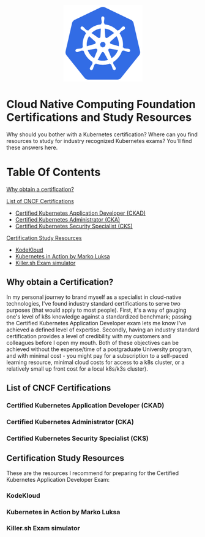 <p align="center">
  <img height="200" title="Kubernetes Logo" src="images/k8s_logo_with_border.png">
</p>

# Cloud Native Computing Foundation Certifications and Study Resources

Why should you bother with a Kubernetes certification? Where can you find resources to study for industry recognized Kubernetes exams? You'll find these answers here.


# Table Of Contents
[Why obtain a certification?](#why-obtain-a-certification)

[List of CNCF Certifications](#why-obtain-a-certification)

* [Certified Kubernetes Application Developer (CKAD)](#certified-kubernetes-application-developer-ckad)
* [Certified Kubernetes Administrator (CKA)](#certified-kubernetes-administrator-cka)
* [Certified Kubernetes Security Specialist (CKS)](#certified-kubernetes-security-specialist-cks)

[Certification Study Resources](#certification-study-resources)

* [KodeKloud](#kodekloud)
* [Kubernetes in Action by Marko Luksa](#kubernetes-in-action-by-marko-luksa)
* [Killer.sh Exam simulator](#killersh-exam-simulator)
<!-- - [Variables](#variables)
  * [default-vars.yml](#default-variables)
  * [linux_users.yml](#linux-users)
- [Credentials](#credentials)
  * [gmail_creds.yml](#gmail-credentials)
  * [redhat-activation-key.yml](#redhat-activation-key)
  * [snow_creds.yml](#servicenow-credentials)
  * [tower_creds.yml](#tower-credentials)
  * [vault_creds.yml](#hashicorp-vault-credentials) -->

## Why obtain a Certification?

In my personal journey to brand myself as a specialist in cloud-native technologies, I've found industry standard certifications to serve two purposes (that would apply to most people). First, it's a way of gauging one's level of k8s knowledge against a standardized benchmark; passing the Certified Kubernetes Application Developer exam lets me know I've achieved a defined level of expertise. Secondly, having an industry standard certification provides a level of credibility with my customers and colleagues before I open my mouth. Both of these objectives can be achieved without the expense/time of a postgraduate University program, and with minimal cost - you might pay for a subscription to a self-paced learning resource, minimal cloud costs for access to a k8s cluster, or a relatively small up front cost for a local k8s/k3s cluster).

## List of CNCF Certifications

### Certified Kubernetes Application Developer (CKAD)

### Certified Kubernetes Administrator (CKA)

### Certified Kubernetes Security Specialist (CKS)

## Certification Study Resources

These are the resources I recommend for preparing for the Certified Kubernetes Application Developer Exam:

### KodeKloud

### Kubernetes in Action by Marko Luksa

### Killer.sh Exam simulator
